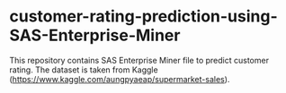 # customer-rating-prediction-using-SAS-Enterprise-Miner
This repository contains SAS Enterprise Miner file to predict customer rating. The dataset is taken from Kaggle (https://www.kaggle.com/aungpyaeap/supermarket-sales).
